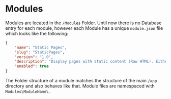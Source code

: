 # Modules

Modules are located in the `/Modules` Folder. Until now there is no Database entry for each module, however each Module has a unique `module.json` file which looks like the following:

```json
{
	"name": "Static Pages",
	"slug": "StaticPages",
	"version": "1.0",
	"description": "Display pages with static content (Raw HTML). Either as text files or in a database.",
	"enabled": true
}
```

The Folder structure of a module matches the structure of the main `/app` directory and also behaves like that. Module files are namespaced with `Modules\ModuleName\`.